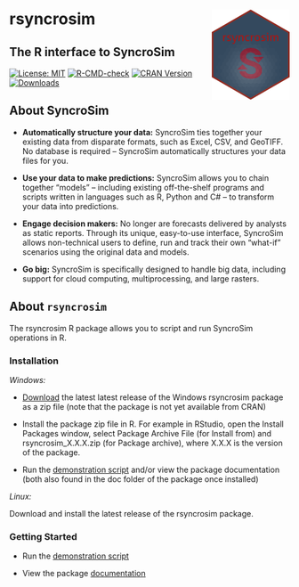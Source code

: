 
<!-- README.md is generated from README.Rmd. Please edit that file -->

# rsyncrosim <img src="inst/images/sticker.png" align="right" width=140/>

## The R interface to SyncroSim

[![License:
MIT](https://img.shields.io/badge/License-MIT-yellow.svg)](\(https://opensource.org/licenses/MIT\))
[![R-CMD-check](https://github.com/syncrosim/rsyncrosim/workflows/R-CMD-check/badge.svg)](https://github.com/syncrosim/rsyncrosim/actions)
[![CRAN
Version](http://www.r-pkg.org/badges/version/rsyncrosim)](https://cran.r-project.org/web/packages/rsyncrosim/index.html)
[![Downloads](http://cranlogs.r-pkg.org/badges/rsyncrosim?color=brightgreen)](https://cran.r-project.org/web/packages/rsyncrosim/index.html)

## About SyncroSim

  - **Automatically structure your data:** SyncroSim ties together your
    existing data from disparate formats, such as Excel, CSV, and
    GeoTIFF. No database is required – SyncroSim automatically
    structures your data files for you.

  - **Use your data to make predictions:** SyncroSim allows you to chain
    together “models” – including existing off-the-shelf programs and
    scripts written in languages such as R, Python and C\# – to
    transform your data into predictions.

  - **Engage decision makers:** No longer are forecasts delivered by
    analysts as static reports. Through its unique, easy-to-use
    interface, SyncroSim allows non-technical users to define, run and
    track their own “what-if” scenarios using the original data and
    models.

  - **Go big:** SyncroSim is specifically designed to handle big data,
    including support for cloud computing, multiprocessing, and large
    rasters.

## About `rsyncrosim`

The rsyncrosim R package allows you to script and run SyncroSim
operations in R.

### Installation

*Windows:*

  - [Download](https://github.com/syncrosim/rsyncrosim/releases/) the
    latest latest release of the Windows rsyncrosim package as a zip
    file (note that the package is not yet available from CRAN)

  - Install the package zip file in R. For example in RStudio, open the
    Install Packages window, select Package Archive File (for Install
    from) and rsyncrosim\_X.X.X.zip (for Package archive), where X.X.X
    is the version of the package.

  - Run the [demonstration
    script](https://github.com/syncrosim/rsyncrosim/blob/dev/demo/rsyncrosim-demo.R)
    and/or view the package documentation (both also found in the doc
    folder of the package once installed)

*Linux:*

Download and install the latest release of the rsyncrosim package.

### Getting Started

  - Run the [demonstration
    script](https://github.com/syncrosim/rsyncrosim/blob/dev/demo/rsyncrosim-demo.R)

  - View the package
    [documentation](https://github.com/syncrosim/rsyncrosim/blob/dev/rsyncrosim_1.2.1.pdf)
